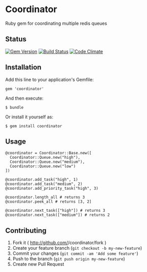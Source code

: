 # Coordinator

Ruby gem for coordinating multiple redis queues

## Status
[![Gem Version](https://badge.fury.io/rb/coordinator.png)](http://badge.fury.io/rb/coordinator)
[![Build Status](https://secure.travis-ci.org/tylermercier/coordinator.png)](http://travis-ci.org/tylermercier/coordinator)
[![Code Climate](https://codeclimate.com/github/tylermercier/coordinator.png)](https://codeclimate.com/github/tylermercier/coordinator)

## Installation

Add this line to your application's Gemfile:

    gem 'coordinator'

And then execute:

    $ bundle

Or install it yourself as:

    $ gem install coordinator

## Usage

    @coordinator = Coordinator::Base.new([
      Coordinator::Queue.new("high"),
      Coordinator::Queue.new("medium"),
      Coordinator::Queue.new("low")
    ])
    
    @coordinator.add_task("high", 1)
    @coordinator.add_task("medium", 2)
    @coordinator.add_priority_task("high", 3)
    
    @coordinator.length_all # returns 3
    @coordinator.peek_all # returns [3, 2]

    @coordinator.next_task(["high"]) # returns 3
    @coordinator.next_task(["medium"]) # returns 2

## Contributing

1. Fork it ( http://github.com/<my-github-username>/coordinator/fork )
2. Create your feature branch (`git checkout -b my-new-feature`)
3. Commit your changes (`git commit -am 'Add some feature'`)
4. Push to the branch (`git push origin my-new-feature`)
5. Create new Pull Request
